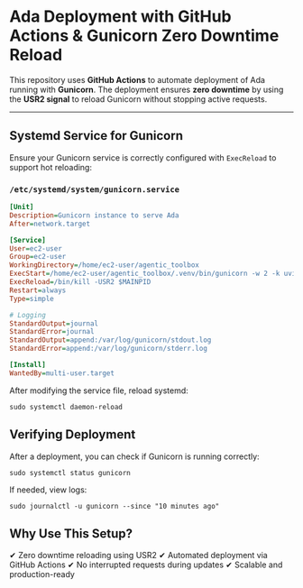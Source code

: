# Ada Deployment with GitHub Actions & Gunicorn Zero Downtime Reload

This repository uses **GitHub Actions** to automate deployment of Ada running with **Gunicorn**. The deployment ensures **zero downtime** by using the **USR2 signal** to reload Gunicorn without stopping active requests.

---

##  Systemd Service for Gunicorn
Ensure your Gunicorn service is correctly configured with `ExecReload` to support hot reloading:

### `/etc/systemd/system/gunicorn.service`
```ini
[Unit]
Description=Gunicorn instance to serve Ada
After=network.target

[Service]
User=ec2-user
Group=ec2-user
WorkingDirectory=/home/ec2-user/agentic_toolbox
ExecStart=/home/ec2-user/agentic_toolbox/.venv/bin/gunicorn -w 2 -k uvicorn.workers.UvicornWorker ada_backend.main:app --log-level debug --access-logfile /var/log/gunicorn/access.log --error-logfile /var/log/gunicorn/error.log --timeout 120
ExecReload=/bin/kill -USR2 $MAINPID
Restart=always
Type=simple

# Logging
StandardOutput=journal
StandardError=journal
StandardOutput=append:/var/log/gunicorn/stdout.log
StandardError=append:/var/log/gunicorn/stderr.log

[Install]
WantedBy=multi-user.target
```

After modifying the service file, reload systemd:
```
sudo systemctl daemon-reload
```


## Verifying Deployment

After a deployment, you can check if Gunicorn is running correctly:
```
sudo systemctl status gunicorn
```
If needed, view logs:
```
sudo journalctl -u gunicorn --since "10 minutes ago"
```

## Why Use This Setup?

✔ Zero downtime reloading using USR2
✔ Automated deployment via GitHub Actions
✔ No interrupted requests during updates
✔ Scalable and production-ready
